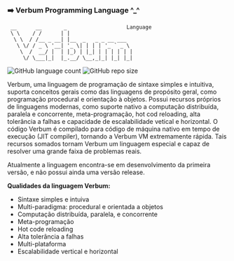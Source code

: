 ### :arrow_right: Verbum Programming Language ^_^

```
 __      __       _                   Language
 \ \    / /      | |                    
  \ \  / /__ _ __| |__  _   _ _ __ ___  
   \ \/ / _ \ '__| '_ \| | | | '_ ` _ \ 
    \  /  __/ |  | |_) | |_| | | | | | |
     \/ \___|_|  |_.__/ \__,_|_| |_| |_|
```

![GitHub language count](https://img.shields.io/github/languages/count/melchisedech333/verbum-language?style=for-the-badge)
![GitHub repo size](https://img.shields.io/github/repo-size/melchisedech333/verbum-language?style=for-the-badge)

Verbum, uma linguagem de programação de sintaxe simples e intuitiva, suporta conceitos gerais como das linguagens de propósito geral, como programação procedural e orientação à objetos. Possui recursos próprios de linguagens modernas, como suporte nativo a computação distribuída, paralela e concorrente, meta-programação, hot cod reloading, alta tolerância a falhas e capacidade de escalabilidade vetical e horizontal. O código Verbum é compilado para código de máquina nativo em tempo de execução (JIT compiler), tornando a Verbum VM extremamente rápida. Tais recursos somados tornam Verbum um linguagem especial e capaz de resolver uma grande faixa de problemas reais.

Atualmente a linguagem encontra-se em desenvolvimento da primeira versão, e não possui ainda uma versão release.

<b>Qualidades da linguagem Verbum:</b>
- Sintaxe simples e intuiva
- Multi-paradigma: procedural e orientada a objetos
- Computação distribuída, paralela, e concorrente
- Meta-programação
- Hot code reloading
- Alta tolerância a falhas
- Multi-plataforma
- Escalabilidade vertical e horizontal


